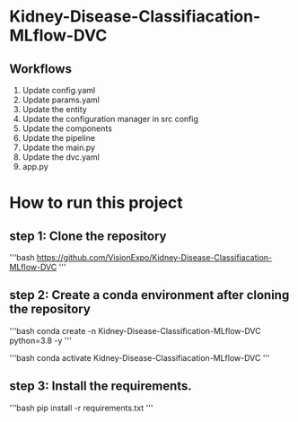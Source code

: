 # Kidney-Disease-Classifiacation-MLflow-DVC


## Workflows

1. Update config.yaml
2. Update params.yaml
3. Update the entity
4. Update the configuration manager in src config
5. Update the components
6. Update the pipeline 
7. Update the main.py
8. Update the dvc.yaml
9. app.py


# How to run this project

## step 1:   Clone the repository
'''bash
https://github.com/VisionExpo/Kidney-Disease-Classifiacation-MLflow-DVC
'''

## step 2:    Create a conda environment after cloning the repository
'''bash
conda create -n Kidney-Disease-Classification-MLflow-DVC python=3.8 -y
'''

'''bash
conda activate Kidney-Disease-Classifiacation-MLflow-DVC 
'''

## step 3:    Install the requirements.
'''bash
pip install -r requirements.txt
'''